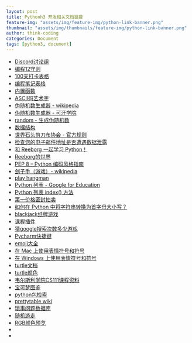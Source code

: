 ```yaml
---
layout: post
title: Pythonh3 开发相关文档链接
feature-img: "assets/img/feature-img/python-link-banner.png"
thumbnail: "assets/img/thumbnails/feature-img/python-link-banner.png"
author: think-coding
categories: Document
tags: [python3, document]
---
```


- [Discord讨论组](https://discord.com/invite/3DDPkCAU3N)
- [编程12守则](https://att-c.udemycdn.com/2020-11-28_12-37-48-4df710b84003e5fb86f72fb2fe0542e8/original.pdf?response-content-disposition=attachment%3B+filename%3D12%252BRules%252Bto%252BLearn%252Bto%252BCode%252BeBook-Copyright%2BApp%2BBrewery.pdf&Expires=1758794987&Signature=KWorHpoiERbTA-rUnm-ZYqjoVQrurqf610gVM8Hjxy3H~pQmWGL33szRccqGYRcKPbPSW2yUgm8JGcycNyVhG~Zl24Lz3R4BlE-iko5zc61q7ZVYuclHUG8gtstSyfJ6eucl~HRwEK~nP~xywf8poevXI~35aPaABqENS5wRJEpEf7WDR3hpVHgAgEqs3mTB-PA4oBs~FUAnhwV799Wz~b-oD1mDPgMKlecS9-Sv0K1BLl-ARnX~Q0W0NX7la3CDnrmxpBoLaXhqiklvIQAsleVZdoJtw5Y2sHVnGFfbCUUnxZx0ZM7nYfILVtQF7HPWEbe9et1buHtiV5eU3DnsTg__&Key-Pair-Id=K3MG148K9RIRF4)
- [100天打卡表格](https://att-c.udemycdn.com/2020-11-28_12-42-56-d5457148ef29f606e705c8230db23f1d/original.pdf?response-content-disposition=attachment%3B+filename%3D100%2BDays%2Bof%2BPython%2BCheck%2BOff%2BPosters.pdf&Expires=1758795082&Signature=oiPCwU4tJUY6FGLjdSVtg~q9ElXrUAq5~OAYZw7tGTCsv-V8b6p0Gr9W4HNRWm-aW53ptTt9-CLQlGo0JGliPKzVlG1HsvTXUjWPkRNETW9yyHJDI91ITfj~J8VhTUx5oX3mAeBj8iaeNfI1xSdfxVP5U4vMKpD-~MzlyZqVGWAaXOeiOLJWMCBv4pADEvqvIniLV~iHYuHjfx919h7EK2E-AVHyX8JQCgqLhrHlBq7oryl4oqQs8Jx7pB4OzTikgfKquLJ7iJVlw9vLosxT6bhVAaKxP1MHktCreF5zPvmmkX4CrsQ0igiXb19sMCjjEefkGPLvgfjOhuShR9wMfQ__&Key-Pair-Id=K3MG148K9RIRF4)
- [编程笔记表格](https://att-c.udemycdn.com/2020-11-28_12-43-11-c2480cf29684f87abe29c4378722c241/original.pdf?response-content-disposition=attachment%3B+filename%3DCoding%2BNotebook%2BSheets%2Bto%2BPrint.pdf&Expires=1758795039&Signature=HI1MKXI~o0NMfxW6Z9VdwSn8cBsRmrfxiIZR8rBgcJscO58Vo3hrTOmgPKmPziHaYqYG5TMYvXFPuKoxeUL~1t7EC3iWXY4zcTWDrZeZr3fHDQU1POz3dLnalE0QSUlKaVUztxvqR~SKTEe7ilnkE2G2v9M5tE5Nmqc01F8SkUfaooVxZjqXxTRDAiFQXu~z3zWdArBr19zWAAnZi5zqweOhTilWfX7JLtmvbC4zuPzOMn2ev1GAEbFm5h70b-I-Mjf50I8U6mmYX9Qr6k0QUJWss8yqQEeDwgkuDdcrsDkxXZ4IeT6J3NMu5ZD-kb~Ob6UxAEz0n6WrYm2dsCpRVA__&Key-Pair-Id=K3MG148K9RIRF4)
- [内置函数](https://docs.python.org/zh-cn/3.13/library/functions.html)
- [ASCII码艺术字](https://ascii.co.uk/art)
- [伪随机数生成器 - wikipedia](https://en.wikipedia.org/wiki/Pseudorandom_number_generator)
- [伪随机数生成器 - 可汗学院](https://www.khanacademy.org/computing/computer-science/cryptography/crypt/v/random-vs-pseudorandom-number-generators)
- [random - 生成伪随机数](https://docs.python.org/3/library/random.html)
- [数据结构](https://docs.python.org/3/tutorial/datastructures.html)
- [世界石头剪刀布协会 - 官方规则](https://wrpsa.com/official-rules-and-regulations-for-professional-rock-paper-scissors/)
- [检查您的电子邮件地址是否遭遇数据泄露](https://haveibeenpwned.com/)
- [和 Reeborg 一起学习 Python！](https://reeborg.ca/docs/en/#)
- [Reeborg的世界](https://reeborg.ca/reeborg.html)
- [PEP 8 – Python 编码风格指南](https://peps.python.org/pep-0008/)
- [刽子手（游戏）- wikipedia](https://en.wikipedia.org/wiki/Hangman_(game))
- [play hangman](https://hangmanwordgame.com/?fca=1&success=0#/)
- [Python 列表 - Google for Education](https://developers.google.com/edu/python/lists?hl=zh-cn#for-and-in)
- [Python 列表 index() 方法](https://www.w3schools.com/python/ref_list_index.asp)
- [第一价格密封拍卖](https://zh.wikipedia.org/wiki/%E7%AC%AC%E4%B8%80%E4%BB%B7%E6%A0%BC%E5%AF%86%E5%B0%81%E6%8B%8D%E5%8D%96)
- [如何在 Python 中将字符串转换为首字母大小写？](https://stackoverflow.com/questions/8347048/how-to-convert-string-to-title-case-in-python)
- [blackjack纸牌游戏](https://games.washingtonpost.com/games/gin-rummy)
- [课程插件](https://plugins.jetbrains.com/plugin/25212-100-days-of-code--the-complete-python-pro-bootcamp?noRedirect=true)
- [猜google搜索次数多少游戏](https://www.higherlowergame.com/)
- [Pycharm快捷键](https://www.jetbrains.com/help/pycharm/mastering-keyboard-shortcuts.html?keymap=secondary_windows)
- [emoji大全](https://emojipedia.org/)
- [在 Mac 上使用表情符号和符号](https://support.apple.com/en-gb/guide/mac-help/mchlp1560/mac)
- [在 Windows 上使用表情符号和符号](https://support.microsoft.com/en-gb/windows/windows-keyboard-tips-and-tricks-588e0b72-0fff-6d3f-aeee-6e5116097942)
- [turtle文档](https://docs.python.org/3/library/turtle.html)
- [turtle颜色](https://cs111.wellesley.edu/reference/colors)
- [韦尔斯利学院CS111课程资料](https://cs111.wellesley.edu/)
- [宝可梦图鉴](https://pokemondb.net/pokedex)
- [python包检索](https://pypi.org/)
- [prettytable wiki](https://code.google.com/archive/p/prettytable/wikis/Tutorial.wiki)
- [琐事问题数据库](https://opentdb.com/)
- [随机游走](https://en.wikipedia.org/wiki/Random_walk)
- [RGB颜色预览](https://www.w3schools.com/colors/colors_rgb.asp)
- []()
- []()